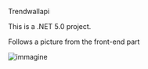 Trendwallapi

This is a .NET 5.0 project.

Follows a picture from the front-end part

![immagine](https://user-images.githubusercontent.com/36534362/109786749-c6672680-7c0d-11eb-8023-ac9017c5cd9e.png)
